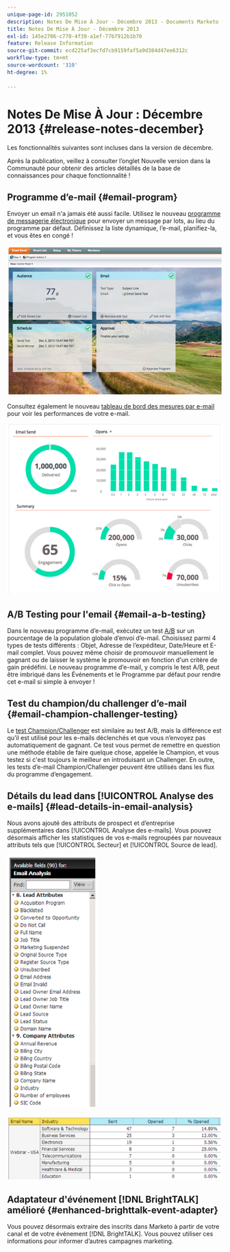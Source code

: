 ```yaml
---
unique-page-id: 2951052
description: Notes De Mise À Jour - Décembre 2013 - Documents Marketo - Documentation Du Produit
title: Notes De Mise À Jour - Décembre 2013
exl-id: 145e2706-c770-4f39-a1ef-77b7912b1b70
feature: Release Information
source-git-commit: ecd225af3ecfd7cb9159faf5a9d384d47ee6312c
workflow-type: tm+mt
source-wordcount: '310'
ht-degree: 1%

---
```


# Notes De Mise À Jour : Décembre 2013 {#release-notes-december}

Les fonctionnalités suivantes sont incluses dans la version de décembre.

Après la publication, veillez à consulter l’onglet Nouvelle version dans la Communauté pour obtenir des articles détaillés de la base de connaissances pour chaque fonctionnalité !

## Programme d’e-mail {#email-program}

Envoyer un email n&#39;a jamais été aussi facile. Utilisez le nouveau [programme de messagerie électronique](/help/marketo/product-docs/email-marketing/email-programs/creating-an-email-program/understanding-email-programs.md) pour envoyer un message par lots, au lieu du programme par défaut. Définissez la liste dynamique, l’e-mail, planifiez-la, et vous êtes en congé !

![](assets/image2014-9-22-17-3a19-3a55.png)

Consultez également le nouveau [tableau de bord des mesures par e-mail](/help/marketo/product-docs/email-marketing/email-programs/email-program-data/view-the-email-program-dashboard.md) pour voir les performances de votre e-mail.

![](assets/image2014-9-22-17-3a20-3a14.png)

## A/B Testing pour l&#39;email {#email-a-b-testing}

Dans le nouveau programme d’e-mail, exécutez un test [A/B](/help/marketo/product-docs/email-marketing/email-programs/email-program-actions/email-test-a-b-test/add-an-a-b-test.md) sur un pourcentage de la population globale d’envoi d’e-mail. Choisissez parmi 4 types de tests différents : Objet, Adresse de l’expéditeur, Date/Heure et E-mail complet. Vous pouvez même choisir de promouvoir manuellement le gagnant ou de laisser le système le promouvoir en fonction d&#39;un critère de gain prédéfini. Le nouveau programme d’e-mail, y compris le test A/B, peut être imbriqué dans les Événements et le Programme par défaut pour rendre cet e-mail si simple à envoyer !

## Test du champion/du challenger d’e-mail {#email-champion-challenger-testing}

Le [test Champion/Challenger](/help/marketo/product-docs/email-marketing/general/functions-in-the-editor/email-tests-champion-challenger/add-an-email-champion-challenger.md) est similaire au test A/B, mais la différence est qu’il est utilisé pour les e-mails déclenchés et que vous n’envoyez pas automatiquement de gagnant. Ce test vous permet de remettre en question une méthode établie de faire quelque chose, appelée le Champion, et vous testez si c&#39;est toujours le meilleur en introduisant un Challenger. En outre, les tests d’e-mail Champion/Challenger peuvent être utilisés dans les flux du programme d’engagement.

## Détails du lead dans [!UICONTROL Analyse des e-mails] {#lead-details-in-email-analysis}

Nous avons ajouté des attributs de prospect et d’entreprise supplémentaires dans [!UICONTROL Analyse des e-mails]. Vous pouvez désormais afficher les statistiques de vos e-mails regroupées par nouveaux attributs tels que [!UICONTROL Secteur] et [!UICONTROL Source de lead].

![](assets/image2014-9-22-17-3a20-3a43.png)

![](assets/image2014-9-22-17-3a21-3a18.png)

## Adaptateur d&#39;événement [!DNL BrightTALK] amélioré {#enhanced-brighttalk-event-adapter}

Vous pouvez désormais extraire des inscrits dans Marketo à partir de votre canal et de votre événement [!DNL BrightTALK]. Vous pouvez utiliser ces informations pour informer d’autres campagnes marketing.

